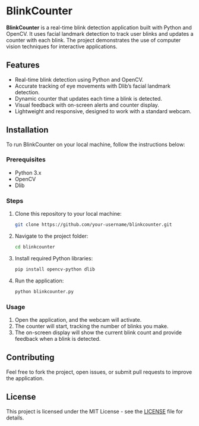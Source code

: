 
# BlinkCounter

**BlinkCounter** is a real-time blink detection application built with Python and OpenCV. It uses facial landmark detection to track user blinks and updates a counter with each blink. The project demonstrates the use of computer vision techniques for interactive applications.

## Features
- Real-time blink detection using Python and OpenCV.
- Accurate tracking of eye movements with Dlib’s facial landmark detection.
- Dynamic counter that updates each time a blink is detected.
- Visual feedback with on-screen alerts and counter display.
- Lightweight and responsive, designed to work with a standard webcam.

## Installation

To run BlinkCounter on your local machine, follow the instructions below:

### Prerequisites

- Python 3.x
- OpenCV
- Dlib

### Steps

1. Clone this repository to your local machine:
   ```bash
   git clone https://github.com/your-username/blinkcounter.git
   ```
2. Navigate to the project folder:
   ```bash
   cd blinkcounter
   ```
3. Install required Python libraries:
   ```bash
   pip install opencv-python dlib
   ```

4. Run the application:
   ```bash
   python blinkcounter.py
   ```

### Usage
1. Open the application, and the webcam will activate.
2. The counter will start, tracking the number of blinks you make.
3. The on-screen display will show the current blink count and provide feedback when a blink is detected.

## Contributing

Feel free to fork the project, open issues, or submit pull requests to improve the application.

## License

This project is licensed under the MIT License - see the [LICENSE](LICENSE) file for details.
